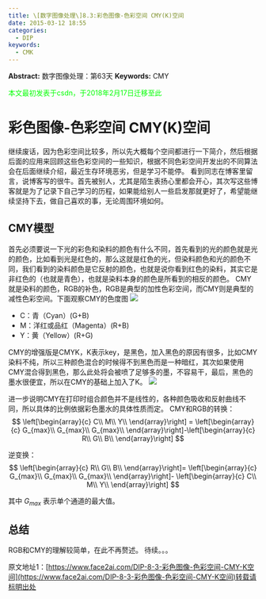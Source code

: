 ```yaml
---
title: \[数字图像处理\]8.3:彩色图像-色彩空间 CMY(K)空间
date: 2015-03-12 18:55
categories:
  - DIP
keywords:
  - CMK
---
```

**Abstract:** 数字图像处理：第63天
**Keywords:** CMY
<!--more-->
<font color="00FF00">本文最初发表于csdn，于2018年2月17日迁移至此</font>
# 彩色图像-色彩空间 CMY(K)空间
继续废话，因为色彩空间比较多，所以先大概每个空间都进行一下简介，然后根据后面的应用来回顾这些色彩空间的一些知识，根据不同色彩空间开发出的不同算法会在后面继续介绍，最近生存环境恶劣，但是学习不能停。
看到同志在博客里留言，说博客写的很牛。首先被别人，尤其是陌生表扬心里都会开心，其次写这些博客就是为了记录下自己学习的历程，如果能给别人一些启发那就更好了，希望能继续坚持下去，做自己喜欢的事，无论周围环境如何。
## CMY模型
首先必须要说一下光的彩色和染料的颜色有什么不同，首先看到的光的颜色就是光的颜色，比如看到光是红色的，那么这就是红色的光，但染料颜色和光的颜色不同，我们看到的染料颜色是它反射的颜色，也就是说你看到红色的染料，其实它是非红色的（也就是青色），也就是染料本身的颜色是所看到的相反的颜色。
CMY就是染料的颜色，RGB的补色，RGB是典型的加性色彩空间，而CMY则是典型的减性色彩空间。下面观察CMY的色度图
![](https://tony4ai-1251394096.cos.ap-hongkong.myqcloud.com/blog_images/DIP-8-3-彩色图像-色彩空间-CMY-K空间/20150312184220426.png)

- C：青（Cyan）(G+B)
- M：洋红或品红（Magenta）(R+B)
- Y：黄（Yellow）(R+G)

CMY的增强版是CMYK，K表示key，是黑色，加入黑色的原因有很多，比如CMY染料不纯，所以三种颜色混合的时候得不到黑色而是一种暗红，其次如果使用CMY混合得到黑色，那么此处将会被喷了足够多的墨，不容易干，最后，黑色的墨水很便宜，所以在CMY的基础上加入了K。
![](https://tony4ai-1251394096.cos.ap-hongkong.myqcloud.com/blog_images/DIP-8-3-彩色图像-色彩空间-CMY-K空间/20150312185021061.png)

进一步说明CMY在打印时组合颜色并不是线性的，各种颜色吸收和反射曲线不同，所以具体的比例依据彩色墨水的具体性质而定。
CMY和RGB的转换：
$$
\left[\begin{array}{c}
C\\
M\\
Y\\
\end{array}\right] =
\left[\begin{array}{c}
G_{max}\\
G_{max}\\
G_{max}\\
\end{array}\right]-\left[\begin{array}{c}
R\\
G\\
B\\
\end{array}\right]
$$

逆变换：
$$
\left[\begin{array}{c}
R\\
G\\
B\\
\end{array}\right]=
\left[\begin{array}{c}
G_{max}\\
G_{max}\\
G_{max}\\
\end{array}\right]-
\left[\begin{array}{c}
C\\
M\\
Y\\
\end{array}\right]
$$

其中 $G_{max}$ 表示单个通道的最大值。
## 总结
RGB和CMY的理解较简单，在此不再赘述。
待续。。。





原文地址1：[https://www.face2ai.com/DIP-8-3-彩色图像-色彩空间-CMY-K空间](https://www.face2ai.com/DIP-8-3-彩色图像-色彩空间-CMY-K空间)转载请标明出处
